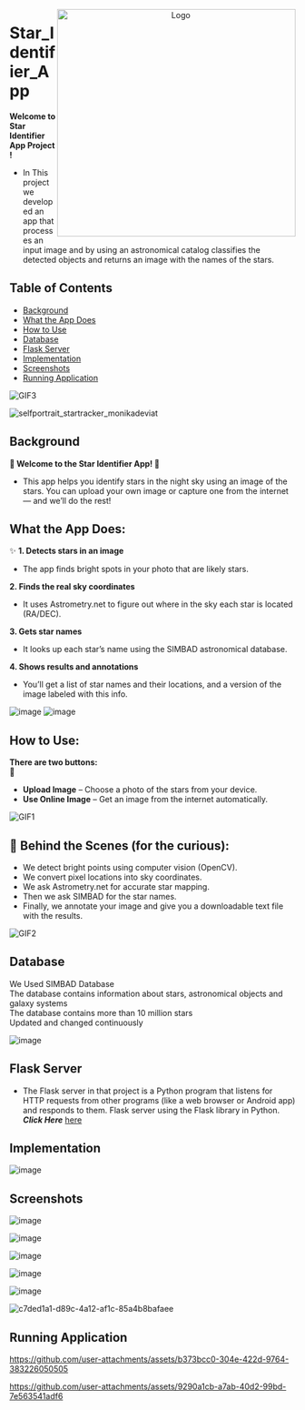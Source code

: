 
<p align="center">
  <img src="https://github.com/user-attachments/assets/85a8171f-1f16-4b3f-a3c0-2225474a262c" alt="Logo" width="420" height="400" align="right">
</p>


# Star_Identifier_App   

**Welcome to Star Identifier App Project !**  
- In This project we developed an app that processes an input image and by using an astronomical catalog classifies the detected objects and returns an image with the names of the stars.

## Table of Contents
- [Background](#Background)
- [What the App Does](#What-the-App-Does)
- [How to Use](#How-to-Use)
- [Database](#Database)
- [Flask Server](#Flask-Server)
- [Implementation](#Implementation)
- [Screenshots](#Screenshots)
- [Running Application](#Running-Application)
  


![GIF3](https://i.imgflip.com/9wl1xg.gif)

![selfportrait_startracker_monikadeviat](https://github.com/user-attachments/assets/ab6035f8-fa22-40ba-8367-3668a1557ada)


## Background
**🌟 Welcome to the Star Identifier App! 🌟**
- This app helps you identify stars in the night sky using an image of the stars. You can upload your own image or capture one from the internet — and we’ll do the rest!

## What the App Does:
✨
**1. Detects stars in an image**
- The app finds bright spots in your photo that are likely stars.

**2. Finds the real sky coordinates**
- It uses Astrometry.net to figure out where in the sky each star is located (RA/DEC).

**3. Gets star names**
- It looks up each star’s name using the SIMBAD astronomical database.

**4. Shows results and annotations**
- You’ll get a list of star names and their locations, and a version of the image labeled with this info.

![image](https://github.com/user-attachments/assets/d636c8a1-6696-4fb6-8390-16afd7c02ed0)
![image](https://github.com/user-attachments/assets/52f44457-267f-4dd9-8c70-c64f6b053dc1) 

      
   
## How to Use:
**There are two buttons:**   
📸
- **Upload Image** – Choose a photo of the stars from your device.
- **Use Online Image** – Get an image from the internet automatically.

![GIF1](https://i.imgflip.com/9ujo5o.gif)

## 🧠 Behind the Scenes (for the curious):
- We detect bright points using computer vision (OpenCV).
- We convert pixel locations into sky coordinates.
- We ask Astrometry.net for accurate star mapping.
- Then we ask SIMBAD for the star names.
- Finally, we annotate your image and give you a downloadable text file with the results.


![GIF2](https://i.imgflip.com/9ujpdh.gif)





## Database
We Used SIMBAD Database </br>
The database contains information about stars, astronomical objects and galaxy systems </br>
The database contains more than 10 million stars </br>
Updated and changed continuously </br>


![image](https://github.com/user-attachments/assets/d636c8a1-6696-4fb6-8390-16afd7c02ed0)


## Flask Server 
- The Flask server in that project is a Python program that listens for HTTP requests from other programs (like a web browser or Android app) and responds to them.
 Flask server using the Flask library in Python.   
***Click Here*** [here](https://github.com/liron02319/Star_Identifier_App-Server)



## Implementation
   
![image](https://github.com/user-attachments/assets/28d8de45-99d1-4502-aabe-f579eefdb2e8)





## Screenshots

![image](https://github.com/user-attachments/assets/f93045f5-c8ae-420e-b1f3-2a0f341d55d5)


![image](https://github.com/user-attachments/assets/ccae43c2-a09c-489e-b85e-4ba823b5a008)


![image](https://github.com/user-attachments/assets/6cff32f6-8283-47e6-b70e-bb423349a4f8)


![image](https://github.com/user-attachments/assets/3dbb45a8-fca5-43d0-aba4-67bd41710bdf)



![image](https://github.com/user-attachments/assets/8e67870b-80ee-428e-bac2-0982cecf55db)


![c7ded1a1-d89c-4a12-af1c-85a4b8bafaee](https://github.com/user-attachments/assets/da77481d-3e0a-49ce-88c5-406f99e0129d)





## Running Application

https://github.com/user-attachments/assets/b373bcc0-304e-422d-9764-383226050505



https://github.com/user-attachments/assets/9290a1cb-a7ab-40d2-99bd-7e563541adf6





